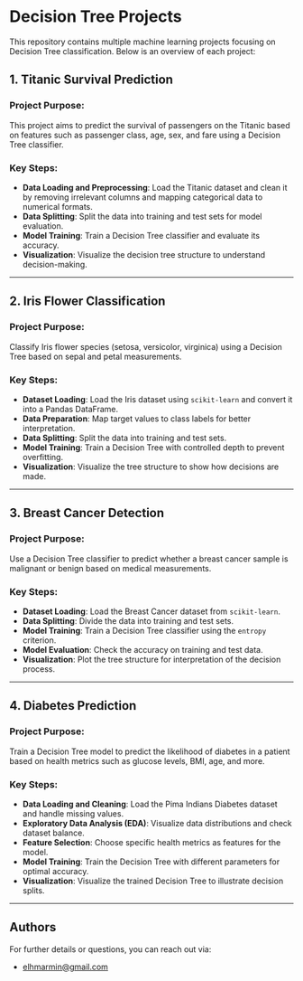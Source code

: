 # Decision Tree Projects

This repository contains multiple machine learning projects focusing on Decision Tree classification. Below is an overview of each project:

## 1. Titanic Survival Prediction
### Project Purpose:
This project aims to predict the survival of passengers on the Titanic based on features such as passenger class, age, sex, and fare using a Decision Tree classifier.

### Key Steps:
- **Data Loading and Preprocessing**: Load the Titanic dataset and clean it by removing irrelevant columns and mapping categorical data to numerical formats.
- **Data Splitting**: Split the data into training and test sets for model evaluation.
- **Model Training**: Train a Decision Tree classifier and evaluate its accuracy.
- **Visualization**: Visualize the decision tree structure to understand decision-making.

---

## 2. Iris Flower Classification
### Project Purpose:
Classify Iris flower species (setosa, versicolor, virginica) using a Decision Tree based on sepal and petal measurements.

### Key Steps:
- **Dataset Loading**: Load the Iris dataset using `scikit-learn` and convert it into a Pandas DataFrame.
- **Data Preparation**: Map target values to class labels for better interpretation.
- **Data Splitting**: Split the data into training and test sets.
- **Model Training**: Train a Decision Tree with controlled depth to prevent overfitting.
- **Visualization**: Visualize the tree structure to show how decisions are made.

---

## 3. Breast Cancer Detection
### Project Purpose:
Use a Decision Tree classifier to predict whether a breast cancer sample is malignant or benign based on medical measurements.

### Key Steps:
- **Dataset Loading**: Load the Breast Cancer dataset from `scikit-learn`.
- **Data Splitting**: Divide the data into training and test sets.
- **Model Training**: Train a Decision Tree classifier using the `entropy` criterion.
- **Model Evaluation**: Check the accuracy on training and test data.
- **Visualization**: Plot the tree structure for interpretation of the decision process.

---

## 4. Diabetes Prediction
### Project Purpose:
Train a Decision Tree model to predict the likelihood of diabetes in a patient based on health metrics such as glucose levels, BMI, age, and more.

### Key Steps:
- **Data Loading and Cleaning**: Load the Pima Indians Diabetes dataset and handle missing values.
- **Exploratory Data Analysis (EDA)**: Visualize data distributions and check dataset balance.
- **Feature Selection**: Choose specific health metrics as features for the model.
- **Model Training**: Train the Decision Tree with different parameters for optimal accuracy.
- **Visualization**: Visualize the trained Decision Tree to illustrate decision splits.

---

## Authors
For further details or questions, you can reach out via:
- elhmarmin@gmail.com
